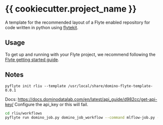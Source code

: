 # {{ cookiecutter.project_name }}

A template for the recommended layout of a Flyte enabled repository for code written in python using [flytekit](https://docs.flyte.org/projects/flytekit/en/latest/).

## Usage

To get up and running with your Flyte project, we recommend following the
[Flyte getting started guide](https://docs.flyte.org/en/latest/getting_started.html).

## Notes

`pyflyte init rliu --template /usr/local/share/domino-flyte-template-0.0.1`

Docs: https://docs.dominodatalab.com/en/latest/api_guide/d982cc/get-api-key/
Configure the api_key or this will fail.
```sh
cd rliu/workflows
pyflyte run domino_job.py domino_job_workflow --command mlflow-job.py --api_key [your-api-key]
```